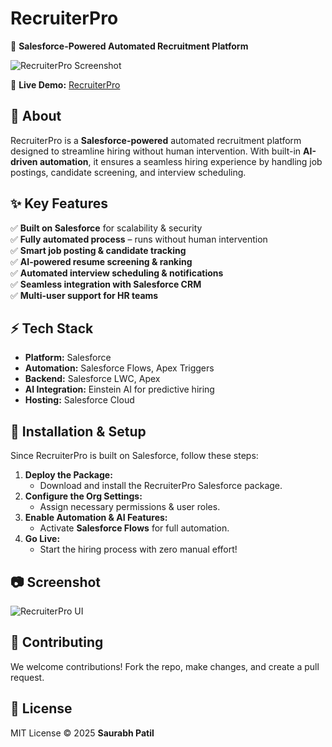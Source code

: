 # **RecruiterPro**  
🚀 **Salesforce-Powered Automated Recruitment Platform**  

![RecruiterPro Screenshot](https://recruiterpro.netlify.app/RecruiterProDesign.png)  

🔗 **Live Demo:** [RecruiterPro](https://recruiterpro.netlify.app/)  

## **📌 About**  
RecruiterPro is a **Salesforce-powered** automated recruitment platform designed to streamline hiring without human intervention. With built-in **AI-driven automation**, it ensures a seamless hiring experience by handling job postings, candidate screening, and interview scheduling.  

## **✨ Key Features**  
✅ **Built on Salesforce** for scalability & security  
✅ **Fully automated process** – runs without human intervention  
✅ **Smart job posting & candidate tracking**  
✅ **AI-powered resume screening & ranking**  
✅ **Automated interview scheduling & notifications**  
✅ **Seamless integration with Salesforce CRM**  
✅ **Multi-user support for HR teams**  

## **⚡ Tech Stack**  
- **Platform:** Salesforce  
- **Automation:** Salesforce Flows, Apex Triggers  
- **Backend:** Salesforce LWC, Apex  
- **AI Integration:** Einstein AI for predictive hiring  
- **Hosting:** Salesforce Cloud  

## **🚀 Installation & Setup**  
Since RecruiterPro is built on Salesforce, follow these steps:  

1. **Deploy the Package:**  
   - Download and install the RecruiterPro Salesforce package.  
2. **Configure the Org Settings:**  
   - Assign necessary permissions & user roles.  
3. **Enable Automation & AI Features:**  
   - Activate **Salesforce Flows** for full automation.  
4. **Go Live:**  
   - Start the hiring process with zero manual effort!  

## **📷 Screenshot**  
![RecruiterPro UI](https://recruiterpro.netlify.app/RecruiterProDesign.png)  

## **📢 Contributing**  
We welcome contributions! Fork the repo, make changes, and create a pull request.  

## **📜 License**  
MIT License © 2025 **Saurabh Patil**  
